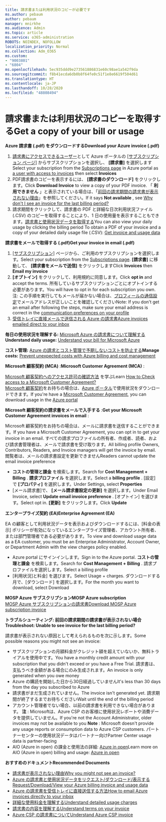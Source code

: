 ```yaml
---
title: 請求書または利用状況のコピーが必要です
ms.author: pebaum
author: pebaum
manager: mnirkhe
ms.audience: Admin
ms.topic: article
ms.service: o365-administration
ROBOTS: NOINDEX, NOFOLLOW
localization_priority: Normal
ms.collection: Adm_O365
ms.custom:
- "9003801"
- "6804"
ms.openlocfilehash: 5ec935ddd9e273561886831e60c98ae1a542f9da
ms.sourcegitcommit: f8b41ecda6db0b8f64fe0c51f1e8e6619f504d61
ms.translationtype: HT
ms.contentlocale: ja-JP
ms.lasthandoff: 10/28/2020
ms.locfileid: "48808494"
---
```

# <a name="get-a-copy-of-your-bill-or-usage"></a><span data-ttu-id="42160-102">請求書または利用状況のコピーを取得する</span><span class="sxs-lookup"><span data-stu-id="42160-102">Get a copy of your bill or usage</span></span>

<span data-ttu-id="42160-103">**Azure 請求書 (.pdf) をダウンロードする**</span><span class="sxs-lookup"><span data-stu-id="42160-103">**Download your Azure invoice (.pdf)**</span></span>

1. <span data-ttu-id="42160-104">[請求書にアクセスできるユーザー](https://docs.microsoft.com/azure/cost-management-billing/manage/manage-billing-access?WT.mc_id=Portal-Microsoft_Azure_Support)として Azure ポータルの [[サブスクリプション ページ]](https://portal.azure.com/#blade/Microsoft_Azure_Billing/SubscriptionsBlade) からサブスクリプションを選択し、 **[請求書]** を選択します</span><span class="sxs-lookup"><span data-stu-id="42160-104">Select your subscription from the [Subscriptions page](https://portal.azure.com/#blade/Microsoft_Azure_Billing/SubscriptionsBlade) in Azure portal as [a user with access to invoices](https://docs.microsoft.com/azure/cost-management-billing/manage/manage-billing-access?WT.mc_id=Portal-Microsoft_Azure_Support) then select **Invoices**</span></span>
2. <span data-ttu-id="42160-105">PDF請求書のコピーを表示するには、 **[請求書のダウンロード]** をクリックします。</span><span class="sxs-lookup"><span data-stu-id="42160-105">Click **Download Invoice** to view a copy of your PDF invoice.</span></span> <span data-ttu-id="42160-106">「 **利用できません** 」と表示されている場合は、「[前回の請求期間の請求書が表示されない理由](https://docs.microsoft.com/azure/cost-management-billing/manage/download-azure-invoice-daily-usage-date?WT.mc_id=Portal-Microsoft_Azure_Support#noinvoice)」を参照してください。</span><span class="sxs-lookup"><span data-stu-id="42160-106">If it says **Not available** , see [Why don't I see an invoice for the last billing period?](https://docs.microsoft.com/azure/cost-management-billing/manage/download-azure-invoice-daily-usage-date?WT.mc_id=Portal-Microsoft_Azure_Support#noinvoice)</span></span>
3. <span data-ttu-id="42160-107">請求期間をクリックして、請求書の PDF と詳細な日次利用状況ファイル (.CSV) のコピーを取得することにより、1 日の使用量を表示することもできます。[請求書と使用状況データを取得する](https://docs.microsoft.com/azure/cost-management-billing/manage/download-azure-invoice-daily-usage-date?WT.mc_id=Portal-Microsoft_Azure_Support)</span><span class="sxs-lookup"><span data-stu-id="42160-107">You can also view your daily usage by clicking the billing period To obtain a PDF of your invoice and a copy of your detailed daily usage file (.CSV): [Get invoice and usage data](https://docs.microsoft.com/azure/cost-management-billing/manage/download-azure-invoice-daily-usage-date?WT.mc_id=Portal-Microsoft_Azure_Support)</span></span>

<span data-ttu-id="42160-108">**請求書をメールで取得する (.pdf)**</span><span class="sxs-lookup"><span data-stu-id="42160-108">**Get your invoice in email (.pdf)**</span></span>

1. <span data-ttu-id="42160-109">[[サブスクリプション]](https://ms.portal.azure.com/#blade/Microsoft_Azure_Billing/SubscriptionsBlade) ページから、ご利用のサブスクリプションを選択します。</span><span class="sxs-lookup"><span data-stu-id="42160-109">Select your subscription from the [Subscriptions page](https://ms.portal.azure.com/#blade/Microsoft_Azure_Billing/SubscriptionsBlade).</span></span> <span data-ttu-id="42160-110">**[請求書]** に移動して、 **[請求書をメールで送信]** をクリックします</span><span class="sxs-lookup"><span data-stu-id="42160-110">Click **Invoices** then **Email my invoice**</span></span>
2. <span data-ttu-id="42160-111">**[オプトイン]** をクリックして、利用規約に同意します。</span><span class="sxs-lookup"><span data-stu-id="42160-111">Click **opt in** and accept the terms.</span></span> <span data-ttu-id="42160-112">所有しているサブスクリプションごとにオプトインする必要があります。</span><span class="sxs-lookup"><span data-stu-id="42160-112">You will have to opt in for each subscription you own.</span></span> <span data-ttu-id="42160-113">注: この手順を実行してもメールが届かない場合は、[プロフィールの通信設定](https://account.windowsazure.com/profile)でメールアドレスが正しいことを確認してください</span><span class="sxs-lookup"><span data-stu-id="42160-113">Note: If you don't get an email after following the steps, make sure your email address is correct in the [communication preferences on your profile](https://account.windowsazure.com/profile)</span></span>
3. [<span data-ttu-id="42160-114">受信トレイに直接メールで送信される Azure の請求書</span><span class="sxs-lookup"><span data-stu-id="42160-114">Azure invoices emailed direct to your inbox</span></span>](https://azure.microsoft.com/blog/azure-email-invoices/)

<span data-ttu-id="42160-115">**毎日の使用状況を理解する:** 
[Microsoft Azure の請求書について理解する](https://docs.microsoft.com/azure/cost-management-billing/understand/review-individual-bill?WT.mc_id=Portal-Microsoft_Azure_Support)</span><span class="sxs-lookup"><span data-stu-id="42160-115">**Understand daily usage:** 
[Understand your bill for Microsoft Azure](https://docs.microsoft.com/azure/cost-management-billing/understand/review-individual-bill?WT.mc_id=Portal-Microsoft_Azure_Support)</span></span>  

<span data-ttu-id="42160-116">**コスト管理:** [Azure の請求とコスト管理で予期しないコストを防止する](https://docs.microsoft.com/azure/cost-management-billing/manage/getting-started?WT.mc_id=Portal-Microsoft_Azure_Support)</span><span class="sxs-lookup"><span data-stu-id="42160-116">**Manage costs:** [Prevent unexpected costs with Azure billing and cost management](https://docs.microsoft.com/azure/cost-management-billing/manage/getting-started?WT.mc_id=Portal-Microsoft_Azure_Support)</span></span>  

<span data-ttu-id="42160-117">**Microsoft 顧客契約 (MCA)** :</span><span class="sxs-lookup"><span data-stu-id="42160-117">**Microsoft Customer Agreement (MCA)** :</span></span>

<span data-ttu-id="42160-118">[Microsoft 顧客契約へのアクセス許可の確認方法](https://docs.microsoft.com/azure/cost-management-billing/manage/download-azure-invoice-daily-usage-date?WT.mc_id=Portal-Microsoft_Azure_Support#check-access-to-a-microsoft-customer-agreement) を学ぶ</span><span class="sxs-lookup"><span data-stu-id="42160-118">Learn  [How to Check access to a Microsoft Customer Agreement?](https://docs.microsoft.com/azure/cost-management-billing/manage/download-azure-invoice-daily-usage-date?WT.mc_id=Portal-Microsoft_Azure_Support#check-access-to-a-microsoft-customer-agreement)</span></span>  
<span data-ttu-id="42160-119">[Microsoft 顧客契約](https://docs.microsoft.com/azure/cost-management-billing/manage/download-azure-invoice-daily-usage-date?WT.mc_id=Portal-Microsoft_Azure_Support#check-access-to-a-microsoft-customer-agreement)をお持ちの場合は、[Azure ポータル](https://portal.azure.com/)で使用状況をダウンロードできます。</span><span class="sxs-lookup"><span data-stu-id="42160-119">If you're have a [Microsoft Customer Agreement](https://docs.microsoft.com/azure/cost-management-billing/manage/download-azure-invoice-daily-usage-date?WT.mc_id=Portal-Microsoft_Azure_Support#check-access-to-a-microsoft-customer-agreement), you can download usage in the [Azure portal](https://portal.azure.com/)</span></span>

<span data-ttu-id="42160-120">**Microsoft 顧客契約の請求書をメールで入手する** :</span><span class="sxs-lookup"><span data-stu-id="42160-120">**Get your Microsoft Customer Agreement invoices in email** :</span></span>

<span data-ttu-id="42160-121">Microsoft 顧客契約をお持ちの場合は、メールに請求書を送信することができます。</span><span class="sxs-lookup"><span data-stu-id="42160-121">If you have a Microsoft Customer Agreement, you can opt in to get your invoice in an email.</span></span> <span data-ttu-id="42160-122">すべての請求プロファイルの所有者、作成者、読者、および請求書管理者は、メールで請求書を受け取ります。</span><span class="sxs-lookup"><span data-stu-id="42160-122">All billing profile Owners, Contributors, Readers, and Invoice managers will get the invoice by email.</span></span> <span data-ttu-id="42160-123">閲覧者は、メールの請求書設定を更新できません</span><span class="sxs-lookup"><span data-stu-id="42160-123">Readers cannot update the email invoice preference</span></span>

- <span data-ttu-id="42160-124">**コストの管理と課金** を検索します。</span><span class="sxs-lookup"><span data-stu-id="42160-124">Search for **Cost Management + Billing** .</span></span> <span data-ttu-id="42160-125">**請求プロファイル** を選択します。</span><span class="sxs-lookup"><span data-stu-id="42160-125">Select a **billing profile** .</span></span> <span data-ttu-id="42160-126">[設定] で **[プロパティ]** を選択します。</span><span class="sxs-lookup"><span data-stu-id="42160-126">Under Settings, select **Properties**</span></span>
- <span data-ttu-id="42160-127">[メール請求書]で、 **[メール請求書設定の更新]** を選択します。</span><span class="sxs-lookup"><span data-stu-id="42160-127">Under Email Invoice, select **Update email invoice preference** .</span></span> <span data-ttu-id="42160-128">[オプトイン] を選びます。</span><span class="sxs-lookup"><span data-stu-id="42160-128">Select opt in.</span></span> <span data-ttu-id="42160-129">**[更新]** をクリックします。</span><span class="sxs-lookup"><span data-stu-id="42160-129">Click **Update**</span></span>

<span data-ttu-id="42160-130">**エンタープライズ契約 (EA)**</span><span class="sxs-lookup"><span data-stu-id="42160-130">**Enterprise Agreement (EA)**</span></span>

<span data-ttu-id="42160-131">EA の顧客として利用状況データを表示およびダウンロードするには、[料金の表示] ポリシーが有効になっているエンタープライズ管理者、アカウント所有者、または部門管理者である必要があります。</span><span class="sxs-lookup"><span data-stu-id="42160-131">To view and download usage data as a EA customer, you must be an Enterprise Administrator, Account Owner, or Department Admin with the view charges policy enabled.</span></span>

- <span data-ttu-id="42160-132">Azure portal にサインインします。</span><span class="sxs-lookup"><span data-stu-id="42160-132">Sign in to the Azure portal.</span></span> <span data-ttu-id="42160-133">**コストの管理と課金** を検索します。</span><span class="sxs-lookup"><span data-stu-id="42160-133">Search for **Cost Management + Billing** .</span></span> <span data-ttu-id="42160-134">請求プロファイルを選択します。</span><span class="sxs-lookup"><span data-stu-id="42160-134">Select a billing profile</span></span>
- <span data-ttu-id="42160-135">[利用状況]と料金] を選びます。</span><span class="sxs-lookup"><span data-stu-id="42160-135">Select Usage + charges.</span></span> <span data-ttu-id="42160-136">ダウンロードする月で、[ダウンロード] を選択します。</span><span class="sxs-lookup"><span data-stu-id="42160-136">For the month you want to download, select Download</span></span>

<span data-ttu-id="42160-137">**MOSP Azure サブスクリプション**</span><span class="sxs-lookup"><span data-stu-id="42160-137">**MOSP Azure subscription**</span></span>  
[<span data-ttu-id="42160-138">MOSP Azure サブスクリプションの請求書</span><span class="sxs-lookup"><span data-stu-id="42160-138">Download MOSP Azure subscription invoice</span></span>](https://docs.microsoft.com/azure/cost-management-billing/understand/download-azure-invoice?WT.mc_id=Portal-Microsoft_Azure_Support#download-your-mosp-azure-subscription-invoice)

<span data-ttu-id="42160-139">**トラブルシューティング: 前回の請求期間の請求書が表示されない場合**</span><span class="sxs-lookup"><span data-stu-id="42160-139">**Troubleshoot: Unable to see invoice for the last billing period?**</span></span>

<span data-ttu-id="42160-140">請求書が表示されない原因として考えられるものを次に示します。</span><span class="sxs-lookup"><span data-stu-id="42160-140">Some possible reasons you might not see an invoice:</span></span>

- <span data-ttu-id="42160-141">サブスクリプションの月額料金がクレジット額を超えていないか、無料トライアルを使用中です。</span><span class="sxs-lookup"><span data-stu-id="42160-141">You have a monthly credit amount with your subscription that you didn't exceed or you have a Free Trial.</span></span> <span data-ttu-id="42160-142">請求書は、支払うべき金額がある場合にのみ生成されます。</span><span class="sxs-lookup"><span data-stu-id="42160-142">An invoice is only generated when you owe money</span></span>
- <span data-ttu-id="42160-143">Azure の購読を開始した日から30日経過していません</span><span class="sxs-lookup"><span data-stu-id="42160-143">It's less than 30 days from the day you subscribed to Azure</span></span>
- <span data-ttu-id="42160-144">請求書がまだ生成されていません。</span><span class="sxs-lookup"><span data-stu-id="42160-144">The invoice isn't generated yet.</span></span> <span data-ttu-id="42160-145">請求期間が終了するまでお待ちください</span><span class="sxs-lookup"><span data-stu-id="42160-145">Wait until the end of the billing period</span></span>
- <span data-ttu-id="42160-146">アカウント管理者でない場合、以前の請求書を利用できない場合があります。 **注** : Microsoftは、Azure CSP のお客様に使用状況レポートや消費データを提供していません。</span><span class="sxs-lookup"><span data-stu-id="42160-146">If you're not the Account Administrator, older invoices may not be available to you **Note** : Microsoft doesn't provide any usage reports or consumption data to Azure CSP customers.</span></span> <span data-ttu-id="42160-147">パートナーセンターの使用状況データはパートナー向け</span><span class="sxs-lookup"><span data-stu-id="42160-147">Partner Center usage data is partner-facing</span></span>
- <span data-ttu-id="42160-148">AIO (Azure in open) の課金と使用法の詳細: [Azure in open](https://azure.microsoft.com/offers/ms-azr-0111p/)</span><span class="sxs-lookup"><span data-stu-id="42160-148">Learn more on AIO (Azure in open) billing and usage: [Azure in open](https://azure.microsoft.com/offers/ms-azr-0111p/)</span></span>

<span data-ttu-id="42160-149">**おすすめのドキュメント**</span><span class="sxs-lookup"><span data-stu-id="42160-149">**Recommended Documents**</span></span>

- [<span data-ttu-id="42160-150">請求書が表示されない理由</span><span class="sxs-lookup"><span data-stu-id="42160-150">Why you might not see an invoice?</span></span>](https://docs.microsoft.com/azure/cost-management-billing/understand/download-azure-invoice?WT.mc_id=Portal-Microsoft_Azure_Support#noinvoice)
- [<span data-ttu-id="42160-151">Azure の請求書と使用状況データをリクエスト/ダウンロード/表示する</span><span class="sxs-lookup"><span data-stu-id="42160-151">Request/Download/View your Azure billing invoice and usage data</span></span>](https://docs.microsoft.com/azure/cost-management-billing/manage/download-azure-invoice-daily-usage-date?WT.mc_id=Portal-Microsoft_Azure_Support)
- [<span data-ttu-id="42160-152">Azure の請求書を受信トレイに直接送信する方法</span><span class="sxs-lookup"><span data-stu-id="42160-152">How to email Azure invoices directly to your inbox</span></span>](https://docs.microsoft.com/azure/cost-management-billing/manage/download-azure-invoice-daily-usage-date?WT.mc_id=Portal-Microsoft_Azure_Support)
- [<span data-ttu-id="42160-153">詳細な使用料金を理解する</span><span class="sxs-lookup"><span data-stu-id="42160-153">Understand detailed usage charges</span></span>](https://docs.microsoft.com/azure/cost-management-billing/understand/review-individual-bill?WT.mc_id=Portal-Microsoft_Azure_Support#csv)
- [<span data-ttu-id="42160-154">請求書の内容を理解する</span><span class="sxs-lookup"><span data-stu-id="42160-154">Understand terms on your invoice</span></span>](https://docs.microsoft.com/azure/cost-management-billing/understand/understand-invoice?WT.mc_id=Portal-Microsoft_Azure_Support)
- [<span data-ttu-id="42160-155">Azure CSP の請求書について</span><span class="sxs-lookup"><span data-stu-id="42160-155">Understand Azure CSP invoice</span></span>](https://docs.microsoft.com/partner-center/azure-plan-lp?WT.mc_id=Portal-Microsoft_Azure_Support)

